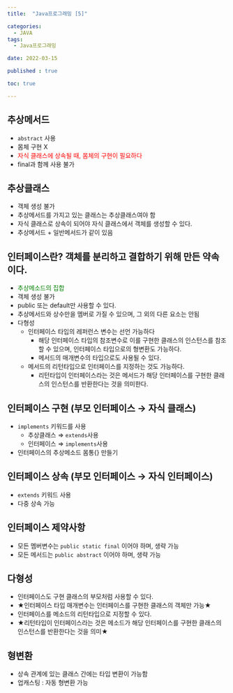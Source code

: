 ```yaml
---
title:  "Java프로그래밍 [5]" 

categories:
  - JAVA
tags:
  - Java프로그래밍

date: 2022-03-15

published : true

toc: true

---
```


## 추상메서드
- `abstract` 사용
- 몸체 구현 X
- <span style="color:red">자식 클래스에 상속될 때, 몸체의 구현이 필요하다</span>
- final과 함께 사용 불가

## 추상클래스
- 객체 생성 불가
- 추상메서드를 가지고 있는 클래스는 추상클래스여야 함
- 자식 클래스로 상속이 되어야 자식 클래스에서 객체를 생성할 수 있다.
- 추상메서드 + 일반메서드가 같이 있음

## 인터페이스란? 객체를 분리하고 결합하기 위해 만든 약속이다.
- <span style="color:green">추상메소드의 집합</span>
- 객체 생성 불가
- public 또는 default만 사용할 수 있다.
- 추상메서드와 상수만을 멤버로 가질 수 있으며, 그 외의 다른 요소는 안됨
- 다형성
    - 인터페이스 타입의 레퍼런스 변수는 선언 가능하다
        - 해당 인터페이스 타입의 참조변수로 이를 구현한 클래스의 인스턴스를 참조할 수 있으며, 인터페이스 타입으로의 형변환도 가능하다.
        - 메서드의 매개변수의 타입으로도 사용될 수 있다.
    - 메서드의 리턴타입으로 인터페이스를 지정하는 것도 가능하다.
        - 리턴타입이 인터페이스라는 것은 메서드가 해당 인터페이스를 구현한 클래스의 인스턴스를 반환한다는 것을 의미한다.
        

## 인터페이스 구현 (부모 인터페이스 → 자식 클래스)
- `implements` 키워드를 사용
    - 추상클래스 ⇒ `extends`사용
    - 인터페이스 ⇒ `implements`사용
- 인터페이스의 추상메소드 몸통{} 만들기

## 인터페이스 상속 (부모 인터페이스 → 자식 인터페이스)
- `extends` 키워드 사용
- 다중 상속 가능

## 인터페이스 제약사항
- 모든 멤버변수는 `public static final` 이어야 하며, 생략 가능
- 모든 메서드는 `public abstract` 이어야 하며, 생략 가능

## 다형성
- 인터페이스도 구현 클래스의 부모처럼 사용할 수 있다.
- ★인터페이스 타입 매개변수는 인터페이스를 구현한 클래스의 객체만 가능★
- 인터페이스를 메소드의 리턴타입으로 지정할 수 있다.
- ★리턴타입이 인터페이스라는 것은 메소드가 해당 인터페이스를 구현한 클래스의 인스턴스를 반환한다는 것을 의미★

## 형변환
- 상속 관계에 있는 클래스 간에는 타입 변환이 가능함
- 업캐스팅 : 자동 형변환 가능